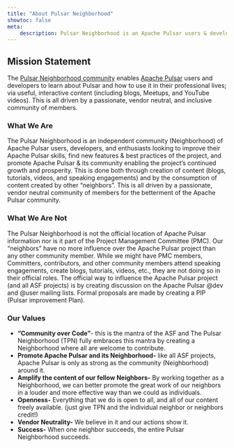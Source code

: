 ```yaml
---
title: "About Pulsar Neighborhood"
showtoc: false
meta:
    description: Pulsar Neighborhood is an Apache Pulsar users & developers community, with how to guides & experience sharing via interactive content such as videos, & blogs.
---
```


## Mission Statement

The [Pulsar Neighborhood community](index.html) enables [Apache Pulsar](https://pulsar.apache.org) users and developers to learn about Pulsar and how to use it in their professional lives; via useful, interactive content (including blogs, Meetups, and YouTube videos). This is all driven by a passionate, vendor neutral, and inclusive community of members.

### What We Are

The Pulsar Neighborhood is an independent community (Neighborhood) of Apache Pulsar users, developers, and enthusiasts looking to improve their Apache Pulsar skills, find new features & best practices of the project, and promote Apache Pulsar & its community enabling  the project’s continued growth and prosperity.  This is done both through creation of content (blogs, tutorials, videos, and speaking engagements) and by the consumption of content created by other “neighbors”.  This is all driven by a passionate, vendor neutral community of members for the betterment of the Apache Pulsar community.

### What We Are Not

The Pulsar Neighborhood is not the official location of Apache Pulsar information nor is it part of the Project Management Committee (PMC).  Our “neighbors” have no more influence over the Apache Pulsar project than any other community member.  While we might have PMC members, Committers, contributors, and other community members attend speaking engagements, create blogs, tutorials, videos, etc., they are not doing so in their official roles.  The official way to influence the Apache Pulsar project (and all ASF projects) is by creating discussion on the Apache Pulsar @dev and @user mailing lists.  Formal proposals are made by creating a PIP (Pulsar improvement Plan).

### Our Values

- **“Community over Code”**- this is the mantra of the ASF and The Pulsar Neighborhood (TPN) fully embraces this mantra by creating a Neighborhood where all are welcome to contribute.
- **Promote Apache Pulsar and its Neighborhood-** like all ASF projects, Apache Pulsar is only as strong as the community (Neighborhood) around it.
- **Amplify the content of our fellow Neighbors-** By working together as a Neighborhood, we can better promote the great work of our neighbors in a louder and more effective way than we could as individuals.  
- **Openness-** Everything that we do is open to all, and all of our content freely available. (just give TPN and the individual neighbor or neighbors credit!)
- **Vendor Neutrality-** We believe in it and our actions show it.
- **Success-** When one neighbor succeeds, the entire Pulsar Neighborhood succeeds.
